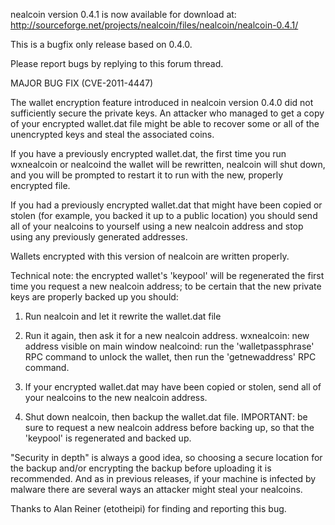 nealcoin version 0.4.1 is now available for download at:
http://sourceforge.net/projects/nealcoin/files/nealcoin/nealcoin-0.4.1/

This is a bugfix only release based on 0.4.0.

Please report bugs by replying to this forum thread.

MAJOR BUG FIX  (CVE-2011-4447)

The wallet encryption feature introduced in nealcoin version 0.4.0 did not sufficiently secure the private keys. An attacker who
managed to get a copy of your encrypted wallet.dat file might be able to recover some or all of the unencrypted keys and steal the
associated coins.

If you have a previously encrypted wallet.dat, the first time you run wxnealcoin or nealcoind the wallet will be rewritten, nealcoin will
shut down, and you will be prompted to restart it to run with the new, properly encrypted file.

If you had a previously encrypted wallet.dat that might have been copied or stolen (for example, you backed it up to a public
location) you should send all of your nealcoins to yourself using a new nealcoin address and stop using any previously generated addresses.

Wallets encrypted with this version of nealcoin are written properly.

Technical note: the encrypted wallet's 'keypool' will be regenerated the first time you request a new nealcoin address; to be certain that the
new private keys are properly backed up you should:

1. Run nealcoin and let it rewrite the wallet.dat file

2. Run it again, then ask it for a new nealcoin address.
wxnealcoin: new address visible on main window
nealcoind: run the 'walletpassphrase' RPC command to unlock the wallet,  then run the 'getnewaddress' RPC command.

3. If your encrypted wallet.dat may have been copied or stolen, send all of your nealcoins to the new nealcoin address.

4. Shut down nealcoin, then backup the wallet.dat file.
IMPORTANT: be sure to request a new nealcoin address before backing up, so that the 'keypool' is regenerated and backed up.

"Security in depth" is always a good idea, so choosing a secure location for the backup and/or encrypting the backup before uploading it is recommended. And as in previous releases, if your machine is infected by malware there are several ways an attacker might steal your nealcoins.

Thanks to Alan Reiner (etotheipi) for finding and reporting this bug.
